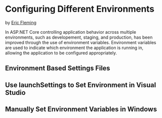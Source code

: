 # Configuring Different Environments
by [Eric Fleming](https://ericflemingblog.wordpress.com)

In ASP.NET Core controlling application behavior across multiple environments, such as developement, staging, and production, has been improved through the use of environment variables. Environment variables are used to indicate which environment the application is running in, allowing the application to be configured appropriately.

## Environment Based Settings Files








## Use launchSettings to Set Environment in Visual Studio

## Manually Set Environment Variables in Windows


```c#
```